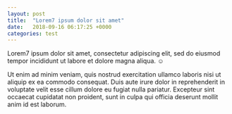 ```yaml
---
layout: post
title:  "Lorem7 ipsum dolor sit amet"
date:   2018-09-16 06:17:25 +0000
categories: test
---
```


Lorem7 ipsum dolor sit amet, consectetur adipiscing elit, sed do eiusmod tempor incididunt ut labore et dolore magna aliqua. :relaxed:

Ut enim ad minim veniam, quis nostrud exercitation ullamco laboris nisi ut aliquip ex ea commodo consequat. Duis aute irure dolor in reprehenderit in voluptate velit esse cillum dolore eu fugiat nulla pariatur. Excepteur sint occaecat cupidatat non proident, sunt in culpa qui officia deserunt mollit anim id est laborum.
